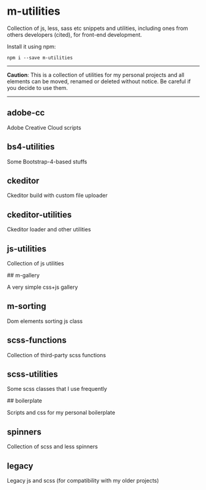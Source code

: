 # m-utilities

Collection of js, less, sass etc snippets and utilities, including ones from others developers (cited), for front-end development.

Install it using npm:

```
npm i --save m-utilities
```


***

**Caution**: This is a collection of utilities for my personal projects and all elements can be moved, renamed or deleted without notice. Be careful if you decide to use them.

***

## adobe-cc

Adobe Creative Cloud scripts

## bs4-utilities

Some Bootstrap-4-based stuffs
## ckeditor

Ckeditor build with custom file uploader
## ckeditor-utilities

Ckeditor loader and other utilities
## js-utilities

Collection of js utilities## m-gallery

A very simple css+js gallery
## m-sorting

Dom elements sorting js class
## scss-functions

Collection of third-party scss functions
## scss-utilities

Some scss classes that I use frequently

## boilerplate

Scripts and css for my personal boilerplate
## spinners

Collection of scss and less spinners

## legacyLegacy js and scss (for compatibility with my older projects)
